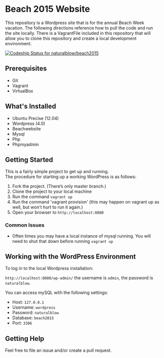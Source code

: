# Beach 2015 Website

This repository is a Wordpress site that is for the annual Beach Week vacation.  The following directions reference how to pull the code and run the site locally.  There is a VagrantFile included in this repository that will allow you to clone this repository and create a local development environment.

[ ![Codeship Status for naturalblow/beach2015](https://codeship.io/projects/9705ac20-2163-0132-4764-6ae5c5c376fc/status)](https://codeship.io/projects/36221)

## Prerequisites

+ Git
+ Vagrant
+ VirtualBox

## What's Installed

+ Ubuntu Precise (12.04)
+ Wordpress (4.0)
+ Beachwebsite
+ Mysql
+ Php
+ Phpmyadmin

## Getting Started

This is a fairly simple project to get up and running.  
The procedure for starting up a working WordPress is as follows:

1. Fork the project.  (There’s only master branch.)
2. Clone the project to your local machine
3. Run the command `vagrant up`
4. Run the command 'vagrant provision' (this may happen on vagrant up as well, but won't hurt to run it again.)
5. Open your browser to `http://localhost:8080`

### Common Issues
+ Often times you may have a local instance of mysql running.  You will need to shut that down before running `vagrant up`

## Working with the WordPress Environment

To log in to the local Wordpress installation:

`http://localhost:8080/wp-admin/` the username is `admin`, the password is `naturalblow`.

You can access mySQL with the following settings:

+ Host: `127.0.0.1`
+ Username: `wordpress`
+ Password: `naturalblow`
+ Database: `beach2015`
+ Port: `3306`

## Getting Help

Feel free to file an issue and/or create a pull request.
